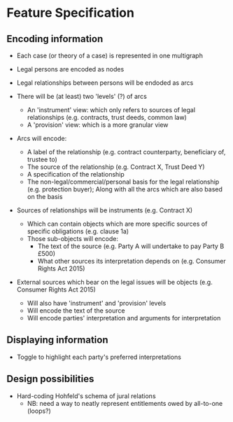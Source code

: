 # Feature Specification

## Encoding information
- Each case (or theory of a case) is represented in one multigraph

- Legal persons are encoded as nodes

- Legal relationships between persons will be endoded as arcs

- There will be (at least) two 'levels' (?) of arcs
    - An 'instrument' view: which only refers to sources of legal relationships (e.g. contracts, trust deeds, common law)
    - A 'provision' view: which is a more granular view

- Arcs will encode:
    - A label of the relationship (e.g. contract counterparty, beneficiary of, trustee to)
    - The source of the relationship (e.g. Contract X, Trust Deed Y)
    - A specification of the relationship
    - The non-legal/commercial/personal basis for the legal relationship (e.g. protection buyer); Along with all the arcs which are also based on the basis

- Sources of relationships will be instruments (e.g. Contract X)
    - Which can contain objects which are more specific sources of specific obligations (e.g. clause 1a)
    - Those sub-objects will encode:
        - The text of the source (e.g. Party A will undertake to pay Party B £500)
        - What other sources its interpretation depends on (e.g. Consumer Rights Act 2015)

- External sources which bear on the legal issues will be objects (e.g. Consumer Rights Act 2015)
    - Will also have 'instrument' and 'provision' levels
    - Will encode the text of the source
    - Will encode parties' interpretation and arguments for interpretation

## Displaying information
- Toggle to highlight each party's preferred interpretations

## Design possibilities
- Hard-coding Hohfeld's schema of jural relations
    - NB: need a way to neatly represent entitlements owed by all-to-one (loops?)